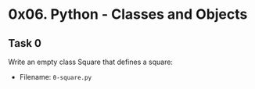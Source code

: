 # 0x06. Python - Classes and Objects
## Task 0
Write an empty class Square that defines a square:
- Filename: `0-square.py`

